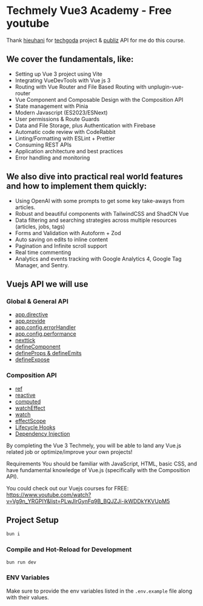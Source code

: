 # Techmely Vue3 Academy - Free youtube

Thank [hieuhani](https://github.com/hieuhani) for [techgoda](https://github.com/hieuhani/techgoda) project & [publiz](https://github.com/hieuhani/publiz) API for me do this course.

## **We cover the fundamentals, like:**

- Setting up Vue 3 project using Vite
- Integrating VueDevTools with Vue js 3
- Routing with Vue Router and File Based Routing with unplugin-vue-router
- Vue Component and Composable Design with the Composition API
- State management with Pinia
- Modern Javascript (ES2023/ESNext)
- User permissions & Route Guards
- Data and File Storage, plus Authentication with Firebase
- Automatic code review with CodeRabbit
- Linting/Formatting with ESLint + Prettier
- Consuming REST APIs
- Application architecture and best practices
- Error handling and monitoring

## **We also dive into practical real world features and how to implement them quickly:**

- Using OpenAI with some prompts to get some key take-aways from articles.
- Robust and beautiful components with TailwindCSS and ShadCN Vue
- Data filtering and searching strategies across multiple resources (articles, jobs, tags)
- Forms and Validation with Autoform + Zod
- Auto saving on edits to inline content
- Pagination and Infinite scroll support
- Real time commenting
- Analytics and events tracking with Google Analytics 4, Google Tag Manager, and Sentry.

## **Vuejs API we will use**

### **Global & General API**

- [app.directive](https://vuejs.org/api/application.html#app-directive)
- [app.provide](https://vuejs.org/api/application.html#app-provide)
- [app.config.errorHandler](https://vuejs.org/api/application.html#app-config-errorhandler)
- [app.config.performance](https://vuejs.org/api/application.html#app-config-performance)
- [nexttick](https://vuejs.org/api/general.html#nexttick)
- [defineComponent](https://vuejs.org/api/general.html#definecomponent)
- [defineProps & defineEmits](https://vuejs.org/api/sfc-script-setup.html#defineprops-defineemits)
- [defineExpose](https://vuejs.org/api/general.html#defineexpose)

### **Composition API**

- [ref](https://vuejs.org/api/reactivity-core.html#ref)
- [reactive](https://vuejs.org/api/reactivity-core.html#reactive)
- [computed](https://vuejs.org/api/reactivity-core.html#computed)
- [watchEffect](https://vuejs.org/api/reactivity-core.html#watcheffect)
- [watch](https://vuejs.org/api/reactivity-core.html#watch)
- [effectScope](https://vuejs.org/api/reactivity-advanced.html#effectscope)
- [Lifecycle Hooks](https://vuejs.org/api/composition-api-lifecycle.html)
- [Dependency Injection](https://vuejs.org/api/composition-api-dependency-injection.html)

By completing the Vue 3 Techmely, you will be able to land any Vue.js related job or optimize/improve your own projects!

Requirements You should be familiar with JavaScript, HTML, basic CSS, and have fundamental knowledge of Vue.js (specifically with the Composition API).

You could check out our Vuejs courses for FREE: https://www.youtube.com/watch?v=Vg9n_YRGPIY&list=PLwJIrGynFq9B_BQJZJi-ikWDDkYKVUpM5

## Project Setup

```sh
bun i
```

### Compile and Hot-Reload for Development

```sh
bun run dev
```

### ENV Variables

Make sure to provide the env variables listed in the `.env.example` file along with their values.

```

```
